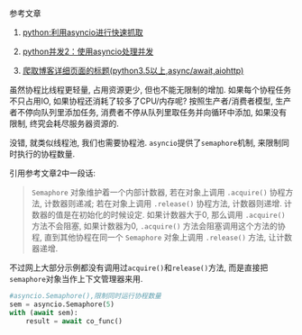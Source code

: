 参考文章

1. [python:利用asyncio进行快速抓取](https://blog.csdn.net/jb19900111/article/details/22692231)

2. [python并发2：使用asyncio处理并发](http://blog.gusibi.com/post/python-asyncio/)

3. [爬取博客详细页面的标题(python3.5以上,async/await,aiohttp)](https://blog.csdn.net/u013055678/article/details/54172693)

虽然协程比线程更轻量, 占用资源更少, 但也不能无限制的增加. 如果每个协程任务不只占用IO, 如果协程还消耗了较多了CPU/内存呢? 按照生产者/消费者模型, 生产者不停向队列里添加任务, 消费者不停从队列里取任务并向循环中添加, 如果没有限制, 终究会耗尽服务器资源的.

没错, 就类似线程池, 我们也需要协程池. `asyncio`提供了`semaphore`机制, 来限制同时执行的协程数量.

引用参考文章2中一段话:

> `Semaphore` 对象维护着一个内部计数器, 若在对象上调用 `.acquire()` 协程方法, 计数器则递减; 若在对象上调用 `.release()` 协程方法, 计数器则递增. 计数器的值是在初始化的时候设定.  如果计数器大于0, 那么调用 `.acquire()` 方法不会阻塞, 如果计数器为0, `.acquire()` 方法会阻塞调用这个方法的协程, 直到其他协程在同一个 `Semaphore` 对象上调用 `.release()` 方法, 让计数器递增. 

不过网上大部分示例都没有调用过`acquire()`和`release()`方法, 而是直接把`semaphore`对象当作上下文管理器来用.

```py
#asyncio.Semaphore(),限制同时运行协程数量
sem = asyncio.Semaphore(5)
with (await sem):
    result = await co_func()
```